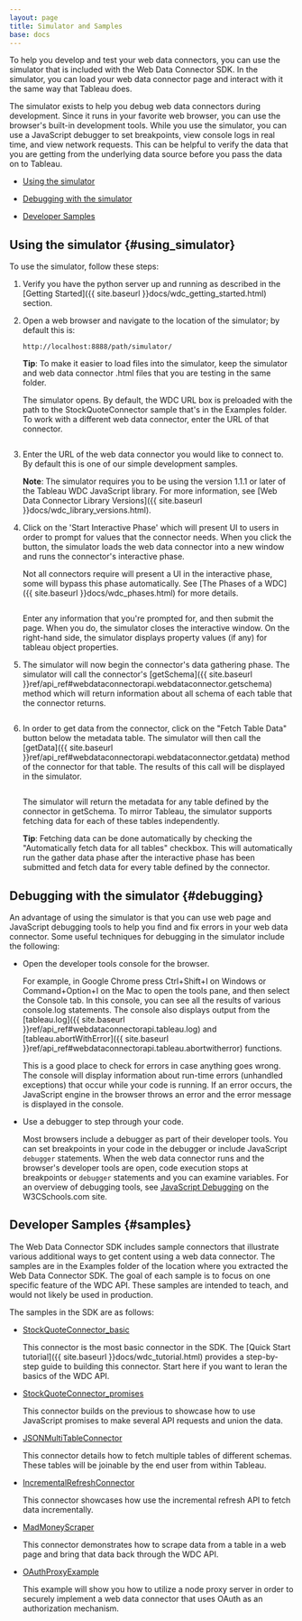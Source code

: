 ```yaml
---
layout: page
title: Simulator and Samples
base: docs
---
```


To help you develop and test your web data connectors, you can use the
simulator that is included with the Web Data Connector SDK. In the simulator, you
can load your web data connector page and interact with it the same way
that Tableau does.

The simulator exists to help you debug web data connectors during development.
Since it runs in your favorite web browser, you can use the browser's built-in
development tools.  While you use the simulator, you can use a JavaScript debugger to set breakpoints,
view console logs in real time, and view network requests.
This can be helpful to verify the data that you are getting from the
underlying data source before you pass the data on to Tableau.

-   [Using the simulator](#using_simulator)

-   [Debugging with the simulator](#debugging)

-   [Developer Samples](#samples)


Using the simulator {#using_simulator}
-------------------

To use the simulator, follow these steps: 

1. Verify you have the python server up and running
as described in the [Getting Started]({{ site.baseurl }}docs/wdc_getting_started.html) section.

2. Open a web browser and navigate to the location of the simulator; by default this is:

   `http://localhost:8888/path/simulator/`

   **Tip**: To make it easier to load files into the simulator, keep
   the simulator and web data connector .html files that you are
   testing in the same folder.

   The simulator opens. By default, the <span
   class="uicontrol">WDC URL</span> box is preloaded with the path to
   the StockQuoteConnector sample that's in the Examples folder. To work
   with a different web data connector, enter the URL of
   that connector.

   <img class="img-responsive docs-img" src="{{ site.baseurl }}assets/wdc_simulator_new_first_open.png" alt="">

3. Enter the URL of the web data connector you would like to connect to. 
   By default this is one of our simple development samples.
   
   **Note**: The simulator requires you to
   be using the version 1.1.1 or later of the Tableau WDC
   JavaScript library. For more information, see [Web Data Connector
   Library Versions]({{ site.baseurl }}docs/wdc_library_versions.html).

4. Click on the 'Start Interactive Phase' which will 
   present UI to users in order to prompt for values that the
   connector needs.  When you click the button, the simulator loads the web data
   connector into a new window and runs the connector's
   interactive phase.
   
   Not all connectors require will present a UI in
   the interactive phase, some will bypass this phase automatically.
   See [The Phases of a WDC]({{ site.baseurl }}docs/wdc_phases.html) for more details.
   
   <img class="img-responsive docs-img" src="{{ site.baseurl }}assets/wdc_simulator_interactive_phase.png" alt="">
   
   Enter any information that you're prompted for, and then submit
   the page. When you do, the simulator closes the interactive window.
   On the right-hand side, the simulator displays property values
   (if any) for tableau object properties.

5. The simulator will now begin the connector's data gathering phase.
   The simulator will call the connector's
   [getSchema]({{ site.baseurl }}ref/api_ref#webdataconnectorapi.webdataconnector.getschema) method 
   which will return information about all schema of each table that the connector returns.
   
   <img class="img-responsive docs-img" src="{{ site.baseurl }}assets/wdc_simulator_getschema.png" alt="">

   
6. In order to get data from the connector, click on the "Fetch Table Data" button
   below the metadata table.  The simulator will then call the 
   [getData]({{ site.baseurl }}ref/api_ref#webdataconnectorapi.webdataconnector.getdata) method of the
   connector for that table.  The results of this call will be displayed in the simulator.

   <img class="img-responsive docs-img" src="{{ site.baseurl }}assets/wdc_simulator_getdata.png" alt="">

   The simulator will return the metadata for any table defined by the connector 
   in getSchema.  To mirror Tableau, the simulator supports fetching data
   for each of these tables independently.

   **Tip**: Fetching data can be done automatically by checking the 
   "Automatically fetch data for all tables" checkbox. This will automatically run
   the gather data phase after the interactive phase has been submitted and fetch
   data for every table defined by the connector.
   
Debugging with the simulator {#debugging}
----------------------------

An advantage of using the simulator is that you can use web page and
JavaScript debugging tools to help you find and fix errors in your web
data connector. Some useful techniques for debugging in the simulator
include the following:

-   Open the developer tools console for the browser.

    For example, in Google Chrome press Ctrl+Shift+I on Windows or
    Command+Option+I on the Mac to open the tools pane, and then select
    the <span class="uicontrol">Console</span> tab. In this console,
    you can see all the results of various console.log statements.  The console also displays
    output from the [tableau.log]({{ site.baseurl }}ref/api_ref#webdataconnectorapi.tableau.log) and
    [tableau.abortWithError]({{ site.baseurl }}ref/api_ref#webdataconnectorapi.tableau.abortwitherror) functions.
    
    This is a good place to check for errors in case anything goes wrong.
    The console will display information about run-time errors
    (unhandled exceptions) that occur while your code is running. If an error
    occurs, the JavaScript engine in the browser throws an error and the error message is displayed in
    the console.
    
-   Use a debugger to step through your code.

    Most browsers include a debugger as part of their developer tools.
    You can set breakpoints in your code in the debugger or include
    JavaScript `debugger` statements. When the web data connector runs
    and the browser's developer tools are open, code execution stops at
    breakpoints or `debugger` statements and you can examine variables.
    For an overview of debugging tools, see [JavaScript
    Debugging](http://www.w3schools.com/js/js_debugging.asp) on the
    W3CSchools.com site.


Developer Samples {#samples}
----------------------------

The Web Data Connector SDK includes sample connectors that illustrate
various additional ways to get content using a web data connector. The
samples are in the Examples folder of the location where you extracted
the Web Data Connector SDK. The goal of each sample is to focus on
one specific feature of the WDC API.  These samples are intended to teach, 
and would not likely be used in production. 

The samples in the SDK are as follows:

-   [StockQuoteConnector_basic](https://github.com/tableau/webdataconnector/blob/gh-pages/Examples/StockQuoteConnector_basic.html)

    This connector is the most basic connector in the SDK.
    The [Quick Start tutorial]({{ site.baseurl }}docs/wdc_tutorial.html) provides a step-by-step guide to building this connector.
    Start here if you want to leran the basics of the WDC API.

-   [StockQuoteConnector_promises](https://github.com/tableau/webdataconnector/blob/gh-pages/Examples/StockQuoteConnector_promises.html)

    This connector builds on the previous to showcase how to use JavaScript
    promises to make several API requests and union the data.

-   [JSONMultiTableConnector](https://github.com/tableau/webdataconnector/blob/gh-pages/Examples/JSONMultiTableConnector.html)

    This connector details how to fetch multiple tables of different
    schemas.  These tables will be joinable by the end user from within Tableau.

-   [IncrementalRefreshConnector](https://github.com/tableau/webdataconnector/blob/gh-pages/Examples/IncrementalRefreshConnector.html)

    This connector showcases how use the incremental refresh API to fetch data incrementally. 

-   [MadMoneyScraper](https://github.com/tableau/webdataconnector/blob/gh-pages/Examples/MadMoneyScraper.html)

    This connector demonstrates how to scrape data from a table in a web page and bring that data back through
    the WDC API.

-   [OAuthProxyExample](https://github.com/tableau/webdataconnector/blob/gh-pages/Examples/OAuthProxyExample/index.html)

    This example will show you how to utilize a node proxy server in order to securely implement
    a web data connector that uses OAuth as an authorization mechanism.